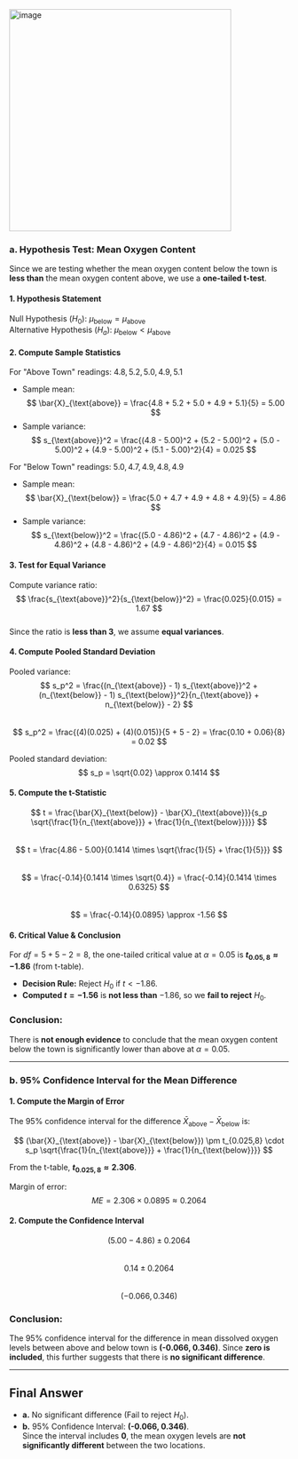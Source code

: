 <img width="400" alt="image" src="https://github.com/user-attachments/assets/eeaeeb4d-15c2-40d9-b6fc-6d3a0c8a2a1b" />  

### **a. Hypothesis Test: Mean Oxygen Content**  

Since we are testing whether the mean oxygen content below the town is **less than** the mean oxygen content above, we use a **one-tailed t-test**.  

#### **1. Hypothesis Statement**  
Null Hypothesis ($H_0$): $μ_{\text{below}} = μ_{\text{above}}$  
Alternative Hypothesis ($H_a$): $μ_{\text{below}} < μ_{\text{above}}$  

#### **2. Compute Sample Statistics**  
For "Above Town" readings: $4.8, 5.2, 5.0, 4.9, 5.1$  
- Sample mean:  
  $$ \bar{X}_{\text{above}} = \frac{4.8 + 5.2 + 5.0 + 4.9 + 5.1}{5} = 5.00 $$  
- Sample variance:  
  $$ s_{\text{above}}^2 = \frac{(4.8 - 5.00)^2 + (5.2 - 5.00)^2 + (5.0 - 5.00)^2 + (4.9 - 5.00)^2 + (5.1 - 5.00)^2}{4} = 0.025 $$  

For "Below Town" readings: $5.0, 4.7, 4.9, 4.8, 4.9$  
- Sample mean:  
  $$ \bar{X}_{\text{below}} = \frac{5.0 + 4.7 + 4.9 + 4.8 + 4.9}{5} = 4.86 $$  
- Sample variance:  
  $$ s_{\text{below}}^2 = \frac{(5.0 - 4.86)^2 + (4.7 - 4.86)^2 + (4.9 - 4.86)^2 + (4.8 - 4.86)^2 + (4.9 - 4.86)^2}{4} = 0.015 $$  

#### **3. Test for Equal Variance**  
Compute variance ratio:  
$$ \frac{s_{\text{above}}^2}{s_{\text{below}}^2} = \frac{0.025}{0.015} = 1.67 $$  
Since the ratio is **less than 3**, we assume **equal variances**.  

#### **4. Compute Pooled Standard Deviation**  
Pooled variance:  
$$ s_p^2 = \frac{(n_{\text{above}} - 1) s_{\text{above}}^2 + (n_{\text{below}} - 1) s_{\text{below}}^2}{n_{\text{above}} + n_{\text{below}} - 2} $$  
$$ s_p^2 = \frac{(4)(0.025) + (4)(0.015)}{5 + 5 - 2} = \frac{0.10 + 0.06}{8} = 0.02 $$  

Pooled standard deviation:  
$$ s_p = \sqrt{0.02} \approx 0.1414 $$  

#### **5. Compute the t-Statistic**  
$$ t = \frac{\bar{X}_{\text{below}} - \bar{X}_{\text{above}}}{s_p \sqrt{\frac{1}{n_{\text{above}}} + \frac{1}{n_{\text{below}}}}} $$  
$$ t = \frac{4.86 - 5.00}{0.1414 \times \sqrt{\frac{1}{5} + \frac{1}{5}}} $$  
$$ = \frac{-0.14}{0.1414 \times \sqrt{0.4}} = \frac{-0.14}{0.1414 \times 0.6325} $$  
$$ = \frac{-0.14}{0.0895} \approx -1.56 $$  

#### **6. Critical Value & Conclusion**  
For $df = 5 + 5 - 2 = 8$, the one-tailed critical value at $\alpha = 0.05$ is **$t_{0.05,8} \approx -1.86$** (from t-table).  

- **Decision Rule:** Reject $H_0$ if $t < -1.86$.  
- **Computed $t = -1.56$** is **not less than** $-1.86$, so we **fail to reject** $H_0$.  

### **Conclusion:**  
There is **not enough evidence** to conclude that the mean oxygen content below the town is significantly lower than above at $\alpha = 0.05$.  

---

### **b. 95% Confidence Interval for the Mean Difference**  

#### **1. Compute the Margin of Error**  
The 95% confidence interval for the difference $\bar{X}_{\text{above}} - \bar{X}_{\text{below}}$ is:  

$$ (\bar{X}_{\text{above}} - \bar{X}_{\text{below}}) \pm t_{0.025,8} \cdot s_p \sqrt{\frac{1}{n_{\text{above}}} + \frac{1}{n_{\text{below}}}} $$  

From the t-table, **$t_{0.025,8} \approx 2.306$**.  

Margin of error:  
$$ ME = 2.306 \times 0.0895 \approx 0.2064 $$  

#### **2. Compute the Confidence Interval**  
$$ (5.00 - 4.86) \pm 0.2064 $$  
$$ 0.14 \pm 0.2064 $$  
$$ ( -0.066, 0.346 ) $$  

### **Conclusion:**  
The 95% confidence interval for the difference in mean dissolved oxygen levels between above and below town is **(-0.066, 0.346)**. Since **zero is included**, this further suggests that there is **no significant difference**.  

---

## **Final Answer**  
- **a.** No significant difference ($\text{Fail to reject } H_0$).  
- **b.** 95% Confidence Interval: **(-0.066, 0.346)**.  
  Since the interval includes **0**, the mean oxygen levels are **not significantly different** between the two locations. 

